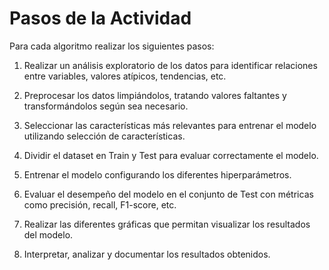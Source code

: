 # Pasos de la Actividad

Para cada algoritmo realizar los siguientes pasos:

1. Realizar un análisis exploratorio de los datos para identificar relaciones entre variables, valores atípicos, tendencias, etc.

2. Preprocesar los datos limpiándolos, tratando valores faltantes y transformándolos según sea necesario.

3. Seleccionar las características más relevantes para entrenar el modelo utilizando selección de características.

4. Dividir el dataset en Train y Test para evaluar correctamente el modelo.

5. Entrenar el modelo configurando los diferentes hiperparámetros.

6. Evaluar el desempeño del modelo en el conjunto de Test con métricas como precisión, recall, F1-score, etc.

7. Realizar las diferentes gráficas que permitan visualizar los resultados del modelo.

8. Interpretar, analizar y documentar los resultados obtenidos.
